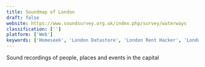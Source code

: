 ```yaml
---
title: Soundmap of London
draft: false 
website: https://www.soundsurvey.org.uk/index.php/survey/waterways
classification: ['']
platform: ['Web']
keywords: ['Homeseek', 'London Datastore', 'London Rent Hacker', 'London Startup Guide', 'Penny For London', 'Singular', 'TAP London']
---
```

Sound recordings of people, places and events in the capital